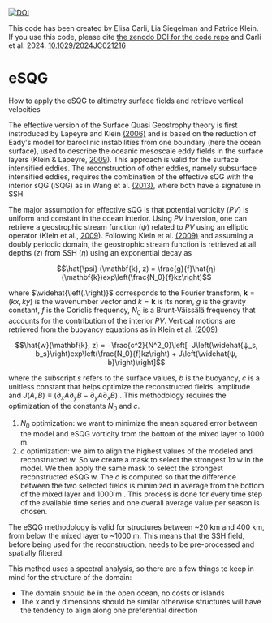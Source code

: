 [![DOI](https://sandbox.zenodo.org/badge/951415482.svg)](https://handle.stage.datacite.org/10.5072/zenodo.190605)


This code has been created by Elisa Carli, Lia Siegelman and Patrice Klein.
If you use this code, please cite [the zenodo DOI for the code repo](https://handle.stage.datacite.org/10.5072/zenodo.190605) and Carli et al. 2024. [10.1029/2024JC021216](10.1029/2024JC021216)


# eSQG
How to apply the eSQG to altimetry surface fields and retrieve vertical velocities 

The effective version of the Surface Quasi Geostrophy theory is first instroduced by Lapeyre and Klein [(2006)](https://journals.ametsoc.org/view/journals/phoc/36/2/jpo2840.1.xml) and is based on the reduction of Eady's model for baroclinic instabilities from one boundary (here the ocean surface), used to describe the oceanic mesoscale eddy fields in the surface layers (Klein & Lapeyre, [2009](https://www.annualreviews.org/content/journals/10.1146/annurev.marine.010908.163704)).
This approach is valid for the surface intensified eddies. The reconstruction of other eddies, namely subsurface intensified eddies, requires the combination of the effective sQG with the interior sQG (iSQG) as in Wang et al. [(2013)](https://journals.ametsoc.org/view/journals/phoc/43/8/jpo-d-12-0204.1.xml), where both have a signature in SSH. 

The major assumption for effective sQG is that potential vorticity ($PV$) is uniform and constant in the ocean interior. Using $PV$  inversion, one can retrieve a geostrophic stream function ($ψ$) related to $PV$ using an elliptic operator (Klein et al.,  [2009](https://agupubs.onlinelibrary.wiley.com/doi/10.1029/2009GL038359)). Following Klein et al. [(2009)](https://agupubs.onlinelibrary.wiley.com/doi/10.1029/2009GL038359) and assuming a doubly periodic domain, the geostrophic stream function is retrieved at all depths ($z$) from SSH ($η$) using an exponential decay as

$$\hat{\psi} (\mathbf{k}, z) = \frac{g}{f}\hat{η}(\mathbf{k})exp\left(\frac{N_0}{f}kz\right)$$

where  $\widehat{\left(.\right)}$   corresponds to the Fourier transform, $\mathbf{k} = (kx, ky)$ is the wavenumber vector and $k = \mathbf{k}$ is its norm, $g$ is the gravity constant, $f$ is the Coriolis frequency, $N_0$ is a Brunt‐Väissälä frequency that accounts for the contribution of the interior $PV$. Vertical motions are retrieved from the buoyancy equations as in Klein et al. [(2009)](https://agupubs.onlinelibrary.wiley.com/doi/10.1029/2009GL038359)

$$\hat{w}(\mathbf{k}, z) = −\frac{c^2}{N^2_0}\left[−J\left(\widehat{ψ_s, b_s}\right)exp\left(\frac{N_0}{f}kz\right) + J\left(\widehat{ψ, b}\right)\right]$$

where the subscript $s$ refers to the surface values, $b$ is the buoyancy, $c$ is a unitless constant that helps optimize the reconstructed fields' amplitude and $J(A, B) ≡ (∂_xA∂_yB − ∂_yA∂_xB)$ . This methodology requires the optimization of the constants $N_0$ and $c$.

1. $N_0$ optimization: we want to minimize the mean squared error between the model and eSQG vorticity from the bottom of the mixed layer to 1000 m. 
2. $c$ optimization: we aim to align the highest values of the modeled and reconstructed w. So we create a mask to select the strongest $1\sigma$ w in the model. We then apply the same mask to select the strongest reconstructed eSQG w. The $c$ is computed so that the difference between the two selected fields is minimized in average from the bottom of the mixed layer and 1000 m . 
This process is done for every time step of the available time series and one overall average value per season is chosen.

The eSQG methodology is valid for structures between ~20 km and 400 km, from below the mixed layer to ~1000 m. This means that the SSH field, before being used for the reconstruction, needs to be pre-processed and spatially filtered.

This method uses a spectral analysis, so there are a few things to keep in mind for the structure of the domain:
- The domain should be in the open ocean, no costs or islands 
- The x and y dimensions should be similar otherwise structures will have the tendency to align along one preferential direction 
